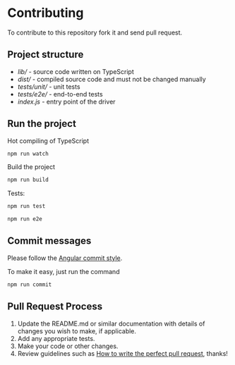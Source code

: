 # Contributing

To contribute to this repository fork it and send pull request.

## Project structure

- *lib/* - source code written on TypeScript
- *dist/* - compiled source code and must not be changed manually
- *tests/unit/* - unit tests
- *tests/e2e/* - end-to-end tests
- *index.js* - entry point of the driver

## Run the project

Hot compiling of TypeScript

```bash
npm run watch
```

Build the project

```bash
npm run build
```

Tests:

```bash
npm run test

npm run e2e
```

## Commit messages

Please follow the [Angular commit style][angular-commit-style].

To make it easy, just run the command

```bash
npm run commit
```

## Pull Request Process

1. Update the README.md or similar documentation with details of changes you
   wish to make, if applicable.
2. Add any appropriate tests.
3. Make your code or other changes.
4. Review guidelines such as
   [How to write the perfect pull request][github-perfect-pr], thanks!

[angular-commit-style]: https://github.com/angular/angular.js/blob/master/DEVELOPERS.md#commits
[github-perfect-pr]: https://blog.github.com/2015-01-21-how-to-write-the-perfect-pull-request/
